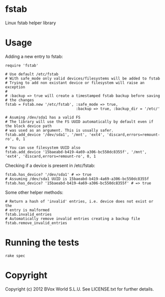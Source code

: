 # fstab

Linux fstab helper library

# Usage

Adding a new entry to fstab:

    require 'fstab'

    # Use default /etc/fstab
    # With safe_mode only valid devices/filesystems will be added to fstab
    # Trying to add non existant device or filesystem will raise an exception
    #
    # :backup => true will create a timestamped fstab backup before saving
    # the changes
    fstab = Fstab.new '/etc/fstab', :safe_mode => true, 
                                    :backup => true, :backup_dir = '/etc/'
    
    # Asuming /dev/sda1 has a valid FS
    # The library will use the FS UUID automatically by default even if the block device path
    # was used as an argument. This is usually safer.
    fstab.add_device '/dev/sda1', '/mnt', 'ext4', 'discard,errors=remount-ro', 0, 1

    # You can use filesystem UUID also
    fstab.add_device '15baeabd-b419-4a69-a306-bc550dc8355f', '/mnt', 'ext4', 'discard,errors=remount-ro', 0, 1

Checking if a device is present in /etc/fstab:

    fstab.has_device? '/dev/sda1' # => true
    # Assuming /dev/sda1 UUID is 15baeabd-b419-4a69-a306-bc550dc8355f
    fstab.has_device? '15baeabd-b419-4a69-a306-bc550dc8355f' # => true

Some other helper methods:

    # Return a hash of 'invalid' entries, i.e. device does not exist or the
    # entry is malformed
    fstab.invalid_entries
    # Automatically remove invalid entries creating a backup file
    fstab.remove_invalid_entries

# Running the tests

    rake spec

# Copyright

Copyright (c) 2012 BVox World S.L.U. See LICENSE.txt for
further details.

